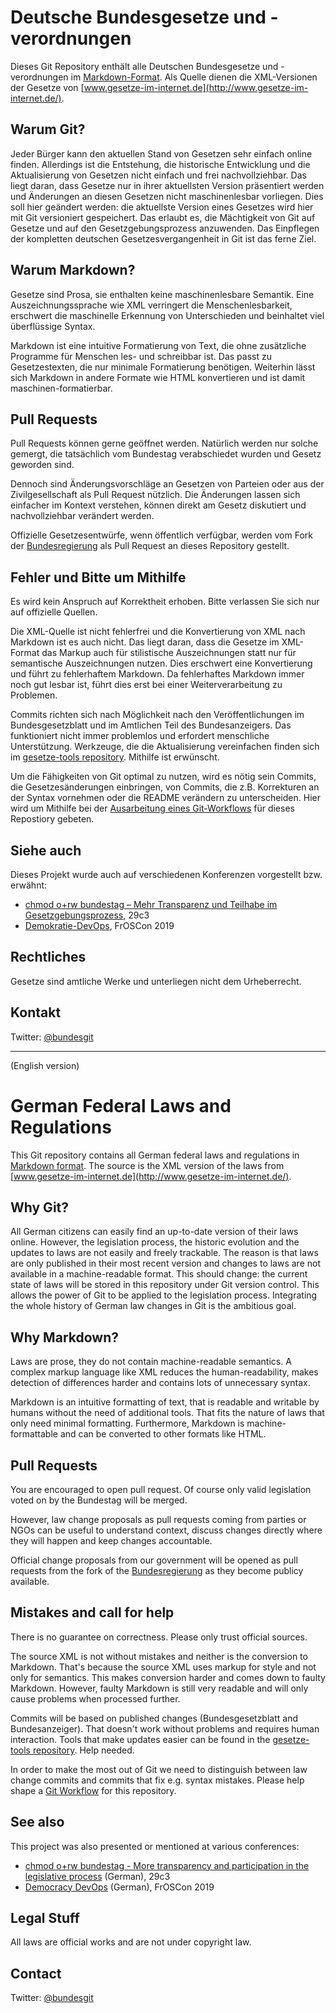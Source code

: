 Deutsche Bundesgesetze und -verordnungen
========================================

Dieses Git Repository enthält alle Deutschen Bundesgesetze und -verordnungen
im [Markdown-Format](http://daringfireball.net/projects/markdown/). Als Quelle
dienen die XML-Versionen der Gesetze von
[www.gesetze-im-internet.de](http://www.gesetze-im-internet.de/).


Warum Git?
----------

Jeder Bürger kann den aktuellen Stand von Gesetzen sehr einfach online finden.
Allerdings ist die Entstehung, die historische Entwicklung und die
Aktualisierung von Gesetzen nicht einfach und frei nachvollziehbar. Das liegt
daran, dass Gesetze nur in ihrer aktuellsten Version präsentiert werden und
Änderungen an diesen Gesetzen nicht maschinenlesbar vorliegen. Dies soll hier
geändert werden: die aktuellste Version eines Gesetzes wird hier mit Git
versioniert gespeichert. Das erlaubt es, die Mächtigkeit von Git auf Gesetze
und auf den Gesetzgebungsprozess anzuwenden. Das Einpflegen der kompletten
deutschen Gesetzesvergangenheit in Git ist das ferne Ziel.


Warum Markdown?
---------------

Gesetze sind Prosa, sie enthalten keine maschinenlesbare Semantik. Eine
Auszeichnungssprache wie XML verringert die Menschenlesbarkeit, erschwert die
maschinelle Erkennung von Unterschieden und beinhaltet viel überflüssige
Syntax.

Markdown ist eine intuitive Formatierung von Text, die ohne zusätzliche
Programme für Menschen les- und schreibbar ist. Das passt zu Gesetzestexten,
die nur minimale Formatierung benötigen. Weiterhin lässt sich Markdown in
andere Formate wie HTML konvertieren und ist damit maschinen-formatierbar.


Pull Requests
-------------

Pull Requests können gerne geöffnet werden. Natürlich werden nur solche
gemergt, die tatsächlich vom Bundestag verabschiedet wurden und Gesetz
geworden sind.

Dennoch sind Änderungsvorschläge an Gesetzen von Parteien oder aus der
Zivilgesellschaft als Pull Request nützlich. Die Änderungen lassen sich
einfacher im Kontext verstehen, können direkt am Gesetz diskutiert und
nachvollziehbar verändert werden.

Offizielle Gesetzesentwürfe, wenn öffentlich verfügbar, werden vom Fork der
[Bundesregierung](https://github.com/bundesregierung/) als Pull Request an
dieses Repository gestellt.


Fehler und Bitte um Mithilfe
----------------------------

Es wird kein Anspruch auf Korrektheit erhoben. Bitte verlassen Sie sich nur
auf offizielle Quellen.

Die XML-Quelle ist nicht fehlerfrei und die Konvertierung von XML nach
Markdown ist es auch nicht. Das liegt daran, dass die Gesetze im XML-Format
das Markup auch für stilistische Auszeichnungen statt nur für semantische
Auszeichnungen nutzen. Dies erschwert eine Konvertierung und führt zu
fehlerhaftem Markdown. Da fehlerhaftes Markdown immer noch gut lesbar ist,
führt dies erst bei einer Weiterverarbeitung zu Problemen.

Commits richten sich nach Möglichkeit nach den Veröffentlichungen im
Bundesgesetzblatt und im Amtlichen Teil des Bundesanzeigers. Das funktioniert
nicht immer problemlos und erfordert menschliche Unterstützung.
Werkzeuge, die die Aktualisierung vereinfachen finden sich im
[gesetze-tools repository](https://github.com/bundestag/gesetze-tools).
Mithilfe ist erwünscht.

Um die Fähigkeiten von Git optimal zu nutzen, wird es nötig sein Commits, die
Gesetzesänderungen einbringen, von Commits, die z.B. Korrekturen an der Syntax
vornehmen oder die README verändern zu unterscheiden. Hier wird um Mithilfe
bei der [Ausarbeitung eines Git-Workflows](https://github.com/bundestag/gesetze/wiki/Git-Workflow)
für dieses Repostiory gebeten.


Siehe auch
------------------

Dieses Projekt wurde auch auf verschiedenen Konferenzen vorgestellt bzw. erwähnt:
* [chmod o+rw bundestag – Mehr Transparenz und Teilhabe im Gesetzgebungsprozess](https://media.ccc.de/v/29c3-5263-de-en-mehr_transparenz_und_teilhabe_im_gesetzgebungsprozess_h264), 29c3
* [Demokratie-DevOps](https://media.ccc.de/v/froscon2019-2510-demokratie-devops), FrOSCon 2019


Rechtliches
-----------

Gesetze sind amtliche Werke und unterliegen nicht dem Urheberrecht.


Kontakt
-------

Twitter: [@bundesgit](https://twitter.com/bundesgit)

--------
(English version)

German Federal Laws and Regulations
===================================

This Git repository contains all German federal laws and regulations in
[Markdown format](http://daringfireball.net/projects/markdown/). The source
is the XML version of the laws from
[www.gesetze-im-internet.de](http://www.gesetze-im-internet.de/).


Why Git?
----------

All German citizens can easily find an up-to-date version of their laws online.
However, the legislation process, the historic evolution and the updates to laws
are not easily and freely trackable. The reason is that laws are only published
in their most recent version and changes to laws are not available in a
machine-readable format.
This should change: the current state of laws will be stored in this repository
under Git version control. This allows the power of Git to be applied to the
legislation process. Integrating the whole history of German law changes in Git
is the ambitious goal.


Why Markdown?
-------------

Laws are prose, they do not contain machine-readable semantics.
A complex markup language like XML reduces the human-readability,
makes detection of differences harder and contains lots of
unnecessary syntax.

Markdown is an intuitive formatting of text, that is readable and
writable by humans without the need of additional tools. That fits
the nature of laws that only need minimal formatting. Furthermore,
Markdown is machine-formattable and can be converted to other formats
like HTML.


Pull Requests
-------------

You are encouraged to open pull request. Of course only valid legislation
voted on by the Bundestag will be merged.

However, law change proposals as pull requests coming from parties or
NGOs can be useful to understand context, discuss changes directly where
they will happen and keep changes accountable.

Official change proposals from our government will be opened as pull
requests from the fork of the [Bundesregierung](https://github.com/bundesregierung/)
as they become publicy available.


Mistakes and call for help
--------------------------

There is no guarantee on correctness. Please only trust official sources.

The source XML is not without mistakes and neither is the conversion to
Markdown. That's because the source XML uses markup for style and not only
for semantics. This makes conversion harder and comes down to faulty
Markdown. However, faulty Markdown is still very readable and will only
cause problems when processed further.

Commits will be based on published changes (Bundesgesetzblatt and Bundesanzeiger).
That doesn't work without problems and requires human interaction.
Tools that make updates easier can be found in the
[gesetze-tools repository](https://github.com/bundestag/gesetze-tools).
Help needed.

In order to make the most out of Git we need to distinguish between law change
commits and commits that fix e.g. syntax mistakes.
Please help shape a [Git Workflow](https://github.com/bundestag/gesetze/wiki/Git-Workflow)
for this repository.


See also
----------------

This project was also presented or mentioned at various conferences:
* [chmod o+rw bundestag - More transparency and participation in the legislative process](https://media.ccc.de/v/29c3-5263-de-en-mehr_transparenz_und_teilhabe_im_gesetzgebungsprozess_h264) (German), 29c3
* [Democracy DevOps](https://media.ccc.de/v/froscon2019-2510-demokratie-devops) (German), FrOSCon 2019


Legal Stuff
-----------

All laws are official works and are not under copyright law.


Contact
-------

Twitter: [@bundesgit](https://twitter.com/bundesgit)
